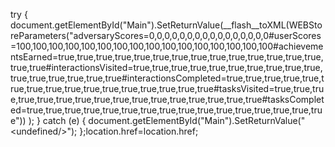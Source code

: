 try { document.getElementById("Main").SetReturnValue(__flash__toXML(WEBStoreParameters("adversaryScores=0,0,0,0,0,0,0,0,0,0,0,0,0,0,0,0#userScores=100,100,100,100,100,100,100,100,100,100,100,100,100,100,100,100#achievementsEarned=true,true,true,true,true,true,true,true,true,true,true,true,true,true,true,true#interactionsVisited=true,true,true,true,true,true,true,true,true,true,true,true,true,true,true,true#interactionsCompleted=true,true,true,true,true,true,true,true,true,true,true,true,true,true,true,true#tasksVisited=true,true,true,true,true,true,true,true,true,true,true,true,true,true,true,true#tasksCompleted=true,true,true,true,true,true,true,true,true,true,true,true,true,true,true,true")) ); } catch (e) { document.getElementById("Main").SetReturnValue("&lt;undefined/&gt;"); };location.href=location.href;